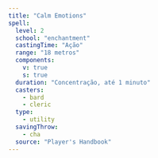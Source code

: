 ```yaml
---
title: "Calm Emotions"
spell:
  level: 2
  school: "enchantment"
  castingTime: "Ação"
  range: "18 metros"
  components:
    v: true
    s: true
  duration: "Concentração, até 1 minuto"
  casters:
    - bard
    - cleric
  type:
    - utility
  savingThrow:
    - cha
  source: "Player's Handbook"
---
```

